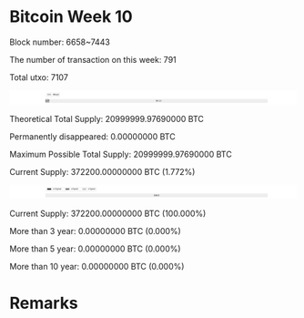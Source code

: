 # Bitcoin Week 10

Block number: 6658~7443

The number of transaction on this week: 791

Total utxo: 7107

![](../images/mined_week10.png)

Theoretical Total Supply: 20999999.97690000 BTC

Permanently disappeared: 0.00000000 BTC

Maximum Possible Total Supply: 20999999.97690000 BTC

Current Supply: 372200.00000000 BTC (1.772%)

![](../images/year_week10.png)


Current Supply: 372200.00000000 BTC (100.000%)

More than 3 year: 0.00000000 BTC (0.000%)

More than 5 year: 0.00000000 BTC (0.000%)

More than 10 year: 0.00000000 BTC (0.000%)

# Remarks

